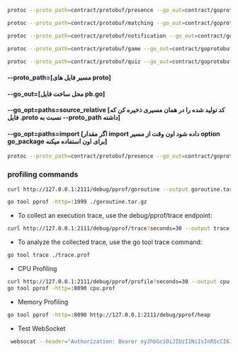 ```bash
protoc --proto_path=contract/protobuf/presence --go_out=contract/goprotobuf/presence --go_opt=paths=source_relative ./contract/protobuf/presence/presence.proto

protoc --proto_path=contract/protobuf/matching --go_out=contract/goprotobuf/matching --go_opt=paths=source_relative ./contract/protobuf/matching/matching.proto

protoc --proto_path=contract/protobuf/notification --go_out=contract/goprotobuf/notification --go_opt=paths=source_relative ./contract/protobuf/notification/notification.proto

protoc --proto_path=contract/protobuf/game --go_out=contract/goprotobuf/game --go_opt=paths=source_relative ./contract/protobuf/game/created_game.proto

protoc --proto_path=contract/protobuf/quiz --go_out=contract/goprotobuf/quiz --go_opt=paths=source_relative ./contract/protobuf/quiz/quiz.proto
```

#### --proto_path=[مسیر فایل های proto]

#### --go_out=[محل ساخت فایل pb.go]

#### --go_opt=paths=source_relative [کد تولید شده را در همان مسیری ذخیره کن که فایل .proto نسبت به --proto_path داشته]

#### --go_opt=paths=import [اگر مقدار import داده شود اون وقت از مسیر option go_package برای اون استفاده میکنه]

```bash
protoc --proto_path=contract/protobuf/presence --go_out=contract/goprotobuf/presence --go_opt=paths=source_relative --go-grpc_out=contract/goprotobuf/presence --go-grpc_opt=paths=source_relative ./contract/protobuf/presence/presence.proto
```

### profiling commands
```bash
curl http://127.0.0.1:2111/debug/pprof/goroutine --output goroutine.tar.gz
```
```bash
go tool pprof -http=:1999 ./goroutine.tar.gz
```
- To collect an execution trace, use the debug/pprof/trace endpoint:
```bash
curl http://127.0.0.1:2111/debug/pprof/trace?seconds=30 --output trace.prof
```
- To analyze the collected trace, use the go tool trace command:
```bash
go tool trace ./trace.prof
```

- CPU Profiling
```bash
curl http://127.0.0.1:2111/debug/pprof/profile?seconds=30 --output cpu.prof
go tool pprof -http=:8090 cpu.prof
```

- Memory Profiling
```bash
go tool pprof -http=:8090 http://127.0.0.1:2111/debug/pprof/heap
```

- Test WebSocket
```bash
 websocat --header="Authorization: Bearer eyJhbGciOiJIUzI1NiIsInR5cCI6IkpXVCJ9.eyJleHAiOjE3NTE0MzcwMjAsIlN1YmplY3QiOiJhdCIsInVzZXJfaWQiOjIsInJvbGUiOjF9.vwc5RRE_yOhVy-o9n7aSJ5cmCG5sRc9GztByZHUC1q8 --header="Origin: http://127.0.0.1:3000" ws://172.20.10.2:8090/ws
```